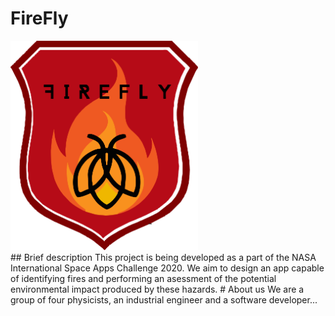 # FireFly
<img src="Socialization-Info/firefly.png" width="300">
<br/>
## Brief description
This project is being developed as a part of the NASA International Space Apps Challenge 2020. We aim to design an app capable of identifying fires and performing an asessment of the potential environmental impact produced by these hazards.
# About us
We are a group of four physicists, an industrial engineer and a software developer...
